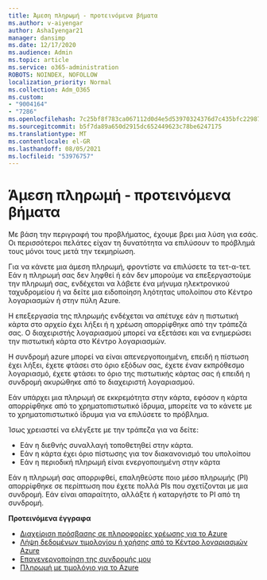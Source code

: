 ```yaml
---
title: Άμεση πληρωμή - προτεινόμενα βήματα
ms.author: v-aiyengar
author: AshaIyengar21
manager: dansimp
ms.date: 12/17/2020
ms.audience: Admin
ms.topic: article
ms.service: o365-administration
ROBOTS: NOINDEX, NOFOLLOW
localization_priority: Normal
ms.collection: Adm_O365
ms.custom:
- "9004164"
- "7286"
ms.openlocfilehash: 7c25bf8f783ca067112d0d4e5d53970324376d7c435bfc22987508edc03f9e02
ms.sourcegitcommit: b5f7da89a650d2915dc652449623c78be6247175
ms.translationtype: MT
ms.contentlocale: el-GR
ms.lasthandoff: 08/05/2021
ms.locfileid: "53976757"
---
```

# <a name="make-immediate-payment---recommended-steps"></a>Άμεση πληρωμή - προτεινόμενα βήματα

Με βάση την περιγραφή του προβλήματος, έχουμε βρει μια λύση για εσάς. Οι περισσότεροι πελάτες είχαν τη δυνατότητα να επιλύσουν το πρόβλημά τους μόνοι τους μετά την τεκμηρίωση.

Για να κάνετε μια άμεση πληρωμή, φροντίστε να επιλύσετε τα τετ-α-τετ. Εάν η πληρωμή σας δεν ληφθεί ή εάν δεν μπορούμε να επεξεργαστούμε την πληρωμή σας, ενδέχεται να λάβετε ένα μήνυμα ηλεκτρονικού ταχυδρομείου ή να δείτε μια ειδοποίηση ληότητας υπολοίπου στο Κέντρο λογαριασμών ή στην πύλη Azure. 

Η επεξεργασία της πληρωμής ενδέχεται να απέτυχε εάν η πιστωτική κάρτα στο αρχείο έχει λήξει ή η χρέωση απορρίφθηκε από την τράπεζά σας. Ο διαχειριστής λογαριασμού μπορεί να εξετάσει και να ενημερώσει την πιστωτική κάρτα στο Κέντρο λογαριασμών. 

Η συνδρομή azure μπορεί να είναι απενεργοποιημένη, επειδή η πίστωση έχει λήξει, έχετε φτάσει στο όριο εξόδων σας, έχετε έναν εκπρόθεσμο λογαριασμό, έχετε φτάσει το όριο της πιστωτικής κάρτας σας ή επειδή η συνδρομή ακυρώθηκε από το διαχειριστή λογαριασμού.  

Εάν υπάρχει μια πληρωμή σε εκκρεμότητα στην κάρτα, εφόσον η κάρτα απορρίφθηκε από το χρηματοπιστωτικό ίδρυμα, μπορείτε να το κάνετε με το χρηματοπιστωτικό ίδρυμα για να επιλύσετε το πρόβλημα.  

Ίσως χρειαστεί να ελέγξετε με την τράπεζα για να δείτε:

- Εάν η διεθνής συναλλαγή τοποθετηθεί στην κάρτα. 
- Εάν η κάρτα έχει όριο πίστωσης για τον διακανονισμό του υπολοίπου 
- Εάν η περιοδική πληρωμή είναι ενεργοποιημένη στην κάρτα 

Εάν η πληρωμή σας απορριφθεί, επαληθεύστε ποιο μέσο πληρωμής (PI) απορρίφθηκε σε περίπτωση που έχετε πολλά PIs που σχετίζονται με μια συνδρομή. Εάν είναι απαραίτητο, αλλάξτε ή καταργήστε το PI από τη συνδρομή. 

**Προτεινόμενα έγγραφα** 

- [Διαχείριση πρόσβασης σε πληροφορίες χρέωσης για το Azure](https://docs.microsoft.com/azure/billing/billing-manage-access?WT.mc_id=Portal-Microsoft_Azure_Support)
- [Λήψη δεδομένων τιμολογίου ή χρήσης από το Κέντρο λογαριασμών Azure](https://docs.microsoft.com/azure/billing/billing-download-azure-invoice-daily-usage-date?WT.mc_id=Portal-Microsoft_Azure_Support)
- [Επανενεργοποίηση της συνδρομής μου](https://docs.microsoft.com/azure/billing/billing-subscription-become-disable?WT.mc_id=Portal-Microsoft_Azure_Support)
- [Πληρωμή με τιμολόγιο για το Azure](https://docs.microsoft.com/azure/cost-management-billing/manage/pay-by-invoice) 